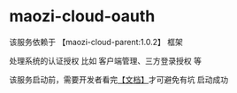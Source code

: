 # maozi-cloud-oauth

该服务依赖于 【maozi-cloud-parent:1.0.2】 框架

处理系统的认证授权 比如 客户端管理、三方登录授权  等

该服务启动前，需要开发者看完[【文档】](https://github.com/1095071913/maozi-cloud-parent/blob/release/README.md)才可避免有坑 启动成功